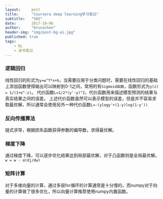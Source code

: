 ```yaml
---
layout:     post
title:      "Coursera deep learning学习笔记"
subtitle:   "S02"
date:       2017-10-06
author:     "brucechen"
header-img: "img/post-bg-ai.jpg"
published: true
tags:
    - DL
    - 读书笔记
---
```


### 逻辑回归
线性回归的形式为`y=w^T*x+b`，当需要应用于分类问题时，需要在线性回归的基础上添加函数使得输出可以映射到0-1之间，常用的有`Sigmoid函数`，函数形式为`y(z) = 1/(1+e^-z)`。
代价函数`L=1/2*(y'-y)^2`，代价函数用来描述模型预测的结果与真实结果之间的误差。
上述代价函数虽然可以表示模型的误差，但是并不容易求取最优解，所以通常会使用另外一种代价函数`L=-(ylogy'+(1-y)log(1-y'))`

### 反向传播算法
链式求导，根据损失函数获得参数的偏导数，求得最优解。

### 梯度下降
通过梯度下降，可以逐步优化结果达到局部最优解，对于凸函数则是全局最优解。
`w = w - α(dj/dw)`

### 矩阵计算
对于多维向量的计算，通过多层for循环的计算通常是十分慢的，而numpy对于向量的计算做了很多优化，所以向量计算推荐使用numpy内置函数。